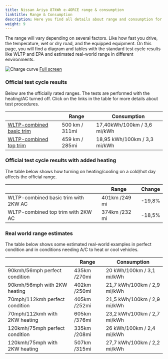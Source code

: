 ```yaml
---
title: Nissan Ariya 87kWh e-4ORCE range & consumption
linktitle: Range & Consumption
description: Here you find all details about range and consumption for Nissan Ariya 87kWh e-4ORCE.
weight: 9
---
```

<!-- markdownlint-disable MD033 -->

The range will vary depending on several factors. Like how fast you drive, the temperature, wet or dry road, and the equipped equipment. On this page, you will find a diagram and tables with the standard test cycle results like WLTP and EPA and estimated real-world range in different environments. 

![Charge curve](../range.svg  "Range information")
[Full screen](../range.svg)

### Official test cycle results

Below are the officially rated ranges. The tests are performed with the heating/AC turned off. Click on the links in the table for more details about test procedures. 

| | Range  | Consumption  |
|----|-----|------|
| [WLTP-combined basic trim](../../../../../guides/understandingrange/wltp/) | 500 km / 311mi |17,40kWh/100km / 3,6 mi/kWh | 
| [WLTP-combined top trim](../../../../../guides/understandingrange/wltp/) | 459 km / 285mi | 18,95 kWh/100km / 3,3 mi/kWh | 

### Official test cycle results with added heating

The table below shows how turning on heating/cooling on a cold/hot day affects the official range. 

| | Range  | Change  |
|----|-----|------|
| WLTP-combined basic trim with 2KW AC | 401km /249 mi | -19,8%|
| WLTP-combined top trim with 2KW AC | 374km /232 mi | -18,5%|

### Real world range estimates

The table below shows some estimated real-world examples in perfect condition and in conditions needing A/C to heat or cool vehicles. 

| | Range  | Consumption  |
|----|-----|------|
| 90kmh/56mph perfect condition | 435km /270mi| 20 kWh/100km / 3,1 mi/kWh |
| 90kmh/56mph with 2KW heating | 402km /250mi| 21,7 kWh/100km / 2,9 mi/kWh |
| 70mph/112kmh perfect condition | 405km /252mi| 21,5 kWh/100km / 2,9 mi/kWh|
| 70mph/112kmh with 2KW heating | 605km /376mi| 23,2 kWh/100km / 2,7 mi/kWh  |
| 120kmh/75mph perfect condition | 335km /208mi| 26 kWh/100km / 2,4 mi/kWh |
| 120kmh/75mph with 2KW heating | 507km /315mi| 27,7 kWh/100km / 2,2 mi/kWh |
